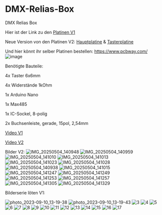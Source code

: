 # DMX-Relias-Box
DMX Relias Box

Hier ist der Link zu den [Platinen V1](https://www.pcbway.com/project/shareproject/DMX_Relias_Box_8fac3e5b.html)

Neue Version von den Platinen V2: [Hauptplatine](https://www.pcbway.com/project/shareproject/DMX_Relias_Box_V2_Hauptplatine_bb684132.html) & [Tasterplatine](https://www.pcbway.com/project/shareproject/DMX_Relias_Box_V2_Tasterplatine_1937a8f5.html)

Und hier könnt ihr selber Platinen bestellen: https://www.pcbway.com/
![image](https://github.com/18-Sunil-18/DMX-Relias-Box/assets/70856050/1870a818-791c-4230-a368-918b2b084c34)



Benötigte Bauteile:

4x Taster 6x6mm

4x Widerstände 1kOhm

1x Arduino Nano

1x Max485

1x IC-Sockel, 8-polig

2x Buchsenleiste, gerade, 15pol, 2,54mm


[Video V1](https://youtu.be/mFOmhPSm-q4?si=2qEoBcIcXKhV_Nbe)

[Video V2](https://youtu.be/8dnrdr6ObjY?si=aLC24d93slA3hnTl)


Bilder V2:
![IMG_20250504_140948](https://github.com/user-attachments/assets/f290c9fc-6235-468c-922e-324e2d7c4cc2)
![IMG_20250504_140959](https://github.com/user-attachments/assets/ecbae434-3f37-4f9c-b955-5f4c5ec92346)
![IMG_20250504_141010](https://github.com/user-attachments/assets/028777f5-2fe3-4ef7-995b-f8bc673ba9c3)
![IMG_20250504_141013](https://github.com/user-attachments/assets/3e07185c-e7cd-4b15-a234-ddc289e487ea)
![IMG_20250504_141023](https://github.com/user-attachments/assets/aea62058-9e98-4f7e-ae00-630e3fcba0b4)
![IMG_20250504_141028](https://github.com/user-attachments/assets/958d34d9-fc6d-4a76-bc31-4f91a3673bed)
![IMG_20250504_140938](https://github.com/user-attachments/assets/a922bcc9-dc0e-4323-ba06-8aecb5e22dbf)
![IMG_20250504_141015](https://github.com/user-attachments/assets/453bc513-136b-4b1f-b205-6123b0b98265)
![IMG_20250504_141247](https://github.com/user-attachments/assets/524f2aa3-f7b4-4519-982e-7ece58b811de)
![IMG_20250504_141249](https://github.com/user-attachments/assets/cc00f7dd-d997-4a71-820b-04ca69c2c6f8)
![IMG_20250504_141253](https://github.com/user-attachments/assets/e290fb03-7c23-4d83-a42c-6a82b726e5b9)
![IMG_20250504_141257](https://github.com/user-attachments/assets/e0eaed89-9930-4240-90c1-f0e80b3fa376)
![IMG_20250504_141305](https://github.com/user-attachments/assets/d0561d66-8089-410a-93c7-372b1fdceba8)
![IMG_20250504_141329](https://github.com/user-attachments/assets/e8e3a801-03e1-4c6d-8f32-fc52988fb609)





Bilderserie löten V1:

![photo_2023-09-10_13-19-38](https://github.com/18-Sunil-18/DMX-Relias-Box/assets/70856050/7169eec6-84a3-4750-9896-1f4e7fee9bf6)
![photo_2023-09-10_13-19-43](https://github.com/18-Sunil-18/DMX-Relias-Box/assets/70856050/319099a2-011c-44a9-87ff-d419ac746d87)
![3](https://github.com/18-Sunil-18/DMX-Relias-Box/assets/70856050/1c4dae35-0d8d-46e8-8a3d-e5501efb7cfb)
![4](https://github.com/18-Sunil-18/DMX-Relias-Box/assets/70856050/bf3b0cb6-eb08-41c5-8a84-3191a67ecdce)
![5](https://github.com/18-Sunil-18/DMX-Relias-Box/assets/70856050/70bf3711-809d-4cbe-9b10-cfef99756ff7)
![6](https://github.com/18-Sunil-18/DMX-Relias-Box/assets/70856050/e3126d82-07b7-43cb-aa9a-eea92ad2aaf1)
![7](https://github.com/18-Sunil-18/DMX-Relias-Box/assets/70856050/ed1dfe82-a77c-486a-aba6-fee41a8eb24d)
![8](https://github.com/18-Sunil-18/DMX-Relias-Box/assets/70856050/24409f8c-013d-4a65-bce3-34199d549183)
![9](https://github.com/18-Sunil-18/DMX-Relias-Box/assets/70856050/0fc4f394-f065-46b1-b95e-908fb37235e6)
![10](https://github.com/18-Sunil-18/DMX-Relias-Box/assets/70856050/0fb14b10-15a8-4772-b23d-64c1066f9bfb)
![11](https://github.com/18-Sunil-18/DMX-Relias-Box/assets/70856050/2214f407-8e7a-45f2-a2f1-7f67ea64bcd5)
![12](https://github.com/18-Sunil-18/DMX-Relias-Box/assets/70856050/8887ac82-98e2-48d9-acd3-2ed98bbee391)
![13](https://github.com/18-Sunil-18/DMX-Relias-Box/assets/70856050/0f29b493-6647-43e0-8051-fad1c25dc76e)
![14](https://github.com/18-Sunil-18/DMX-Relias-Box/assets/70856050/2ea700e4-54c5-49dd-94ac-99487e185d3e)
![15](https://github.com/18-Sunil-18/DMX-Relias-Box/assets/70856050/c2b05f6a-25f3-4278-a8f2-2a500e84140f)
![16](https://github.com/18-Sunil-18/DMX-Relias-Box/assets/70856050/8a9eece1-a9b5-41bd-978c-2569383e416f)
![17](https://github.com/18-Sunil-18/DMX-Relias-Box/assets/70856050/393e7d7c-ffcb-4e49-b1dd-5f0381e34a70)
